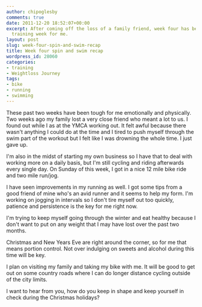 ```yaml
---
author: chipoglesby
comments: true
date: 2011-12-20 18:52:07+00:00
excerpt: After coming off the loss of a family friend, week four has been a tough
  training week for me.
layout: post
slug: week-four-spin-and-swim-recap
title: Week four spin and swim recap
wordpress_id: 28060
categories:
- training
- Weightloss Journey
tags:
- bike
- running
- swimming
---
```


These past two weeks have been tough for me emotionally and physically. Two weeks ago my family lost a very close friend who meant a lot to us. I found out while I as at the YMCA working out. It felt awful because there wasn't anything I could do at the time and I tired to push myself through the swim part of the workout but I felt like I was drowning the whole time. I just gave up.

I'm also in the midst of starting my own business so I have that to deal with working more on a daily basis, but I'm still cycling and riding afterwards every single day. On Sunday of this week, I got in a nice 12 mile bike ride and two mile run/jog.

I have seen improvements in my running as well. I got some tips from a good friend of mine who's an avid runner and it seems to help my form. I'm working on jogging in intervals so I don't tire myself out too quickly, patience and persistence is the key for me right now.

I'm trying to keep myself going through the winter and eat healthy because I don't want to put on any weight that I may have lost over the past two months.

Christmas and New Years Eve are right around the corner, so for me that means portion control. Not over indulging on sweets and alcohol during this time will be key.

I plan on visiting my family and taking my bike with me. It will be good to get out on some country roads where I can do longer distance cycling outside of the city limits.

I want to hear from you, how do you keep in shape and keep yourself in check during the Christmas holidays?
